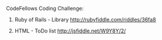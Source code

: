 CodeFellows Coding Challenge:

1) Ruby of Rails - Library 
   http://rubyfiddle.com/riddles/36fa8

2) HTML - ToDo list
   http://jsfiddle.net/W9Y8Y/2/